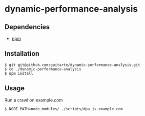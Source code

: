 # dynamic-performance-analysis

## Dependencies

* [npm](https://docs.npmjs.com/getting-started/installing-node)

## Installation

```
$ git git@github.com:guitarte/dynamic-performance-analysis.git
$ cd ./dynamic-performance-analysis
$ npm install
```

## Usage

Run a crawl on example.com

```
$ NODE_PATH=node_modules/ ./scripts/dpa.js example.com
```
